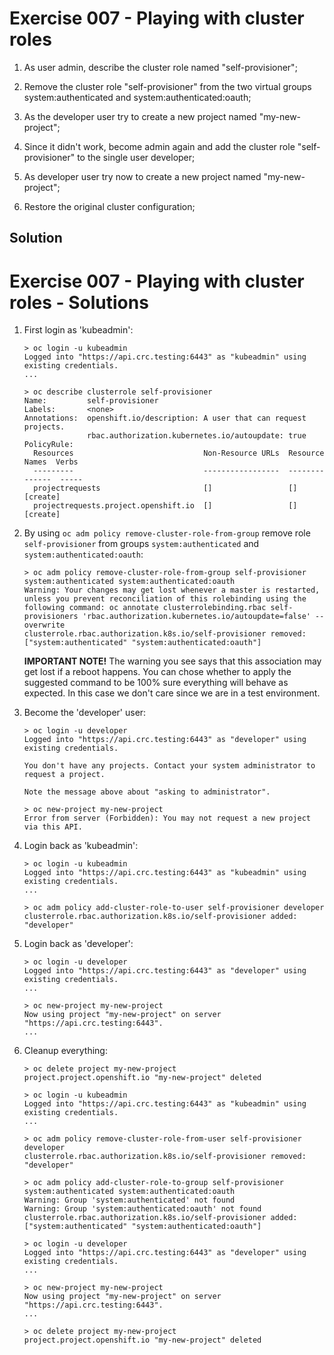 # Exercise 007 - Playing with cluster roles
1. As user admin, describe the cluster role named "self-provisioner";

2. Remove the cluster role "self-provisioner" from the two virtual groups
   system:authenticated and system:authenticated:oauth;

3. As the developer user try to create a new project named "my-new-project";

4. Since it didn't work, become admin again and add the cluster role
   "self-provisioner" to the single user developer;

5. As developer user try now to create a new project named "my-new-project";

6. Restore the original cluster configuration;

## Solution
# Exercise 007 - Playing with cluster roles - Solutions
1. First login as 'kubeadmin':

   ```console
   > oc login -u kubeadmin
   Logged into "https://api.crc.testing:6443" as "kubeadmin" using existing credentials.
   ...

   > oc describe clusterrole self-provisioner
   Name:         self-provisioner
   Labels:       <none>
   Annotations:  openshift.io/description: A user that can request projects.
                 rbac.authorization.kubernetes.io/autoupdate: true
   PolicyRule:
     Resources                             Non-Resource URLs  Resource Names  Verbs
     ---------                             -----------------  --------------  -----
     projectrequests                       []                 []              [create]
     projectrequests.project.openshift.io  []                 []              [create]
   ```

2. By using ```oc adm policy remove-cluster-role-from-group``` remove role
   ```self-provisioner``` from groups ```system:authenticated``` and
   ```system:authenticated:oauth```:

   ```console
   > oc adm policy remove-cluster-role-from-group self-provisioner system:authenticated system:authenticated:oauth
   Warning: Your changes may get lost whenever a master is restarted, unless you prevent reconciliation of this rolebinding using the following command: oc annotate clusterrolebinding.rbac self-provisioners 'rbac.authorization.kubernetes.io/autoupdate=false' --overwrite
   clusterrole.rbac.authorization.k8s.io/self-provisioner removed: ["system:authenticated" "system:authenticated:oauth"]
   ```

   **IMPORTANT NOTE!** The warning you see says that this association may get
   lost if a reboot happens. You can chose whether to apply the suggested
   command to be 100% sure everything will behave as expected. In this case we
   don't care since we are in a test environment.

3. Become the 'developer' user:

   ```console
   > oc login -u developer
   Logged into "https://api.crc.testing:6443" as "developer" using existing credentials.

   You don't have any projects. Contact your system administrator to request a project.

   Note the message above about "asking to administrator".

   > oc new-project my-new-project
   Error from server (Forbidden): You may not request a new project via this API.
   ```

4. Login back as 'kubeadmin':

   ```console
   > oc login -u kubeadmin
   Logged into "https://api.crc.testing:6443" as "kubeadmin" using existing credentials.
   ...

   > oc adm policy add-cluster-role-to-user self-provisioner developer
   clusterrole.rbac.authorization.k8s.io/self-provisioner added: "developer"
   ```

5. Login back as 'developer':

   ```console
   > oc login -u developer
   Logged into "https://api.crc.testing:6443" as "developer" using existing credentials.
   ...

   > oc new-project my-new-project
   Now using project "my-new-project" on server "https://api.crc.testing:6443".
   ...
   ```

6. Cleanup everything:

   ```console
   > oc delete project my-new-project
   project.project.openshift.io "my-new-project" deleted

   > oc login -u kubeadmin
   Logged into "https://api.crc.testing:6443" as "kubeadmin" using existing credentials.
   ...

   > oc adm policy remove-cluster-role-from-user self-provisioner developer
   clusterrole.rbac.authorization.k8s.io/self-provisioner removed: "developer"

   > oc adm policy add-cluster-role-to-group self-provisioner system:authenticated system:authenticated:oauth
   Warning: Group 'system:authenticated' not found
   Warning: Group 'system:authenticated:oauth' not found
   clusterrole.rbac.authorization.k8s.io/self-provisioner added: ["system:authenticated" "system:authenticated:oauth"]

   > oc login -u developer
   Logged into "https://api.crc.testing:6443" as "developer" using existing credentials.
   ...

   > oc new-project my-new-project
   Now using project "my-new-project" on server "https://api.crc.testing:6443".
   ...

   > oc delete project my-new-project
   project.project.openshift.io "my-new-project" deleted
   ```
